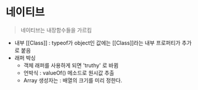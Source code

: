 # 네이티브 

> 네이티브는 내장함수들을 가르킴

- 내부 [[Class]] : typeof가 object인 값에는 [[Class]]라는 내부 프로퍼티가 추가로 붙음 
- 래퍼 박싱 
    - 객체 래퍼를 사용하게 되면 'truthy' 로 바뀜
    - 언박식 : valueOf() 메소드로 원시값 추출
    - Array 생성자는 : 배열의 크기를 미리 정한다.